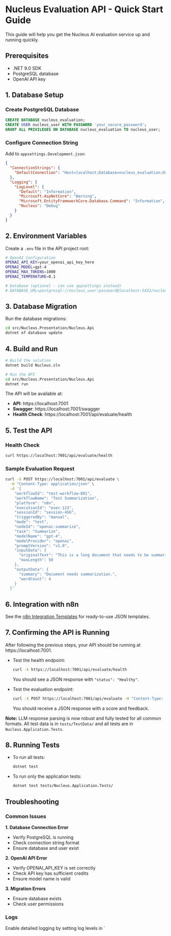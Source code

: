 # Nucleus Evaluation API - Quick Start Guide

This guide will help you get the Nucleus AI evaluation service up and running quickly.

## Prerequisites

- .NET 9.0 SDK
- PostgreSQL database
- OpenAI API key

## 1. Database Setup

### Create PostgreSQL Database
```sql
CREATE DATABASE nucleus_evaluation;
CREATE USER nucleus_user WITH PASSWORD 'your_secure_password';
GRANT ALL PRIVILEGES ON DATABASE nucleus_evaluation TO nucleus_user;
```

### Configure Connection String
Add to `appsettings.Development.json`:
```json
{
  "ConnectionStrings": {
    "DefaultConnection": "Host=localhost;Database=nucleus_evaluation;Username=nucleus_user;Password=your_secure_password"
  },
  "Logging": {
    "LogLevel": {
      "Default": "Information",
      "Microsoft.AspNetCore": "Warning",
      "Microsoft.EntityFrameworkCore.Database.Command": "Information",
      "Nucleus": "Debug"
    }
  }
}
```

## 2. Environment Variables

Create a `.env` file in the API project root:
```bash
# OpenAI Configuration
OPENAI_API_KEY=your_openai_api_key_here
OPENAI_MODEL=gpt-4
OPENAI_MAX_TOKENS=1000
OPENAI_TEMPERATURE=0.1

# Database (optional - can use appsettings instead)
# DATABASE_URL=postgresql://nucleus_user:password@localhost:5432/nucleus_evaluation
```

## 3. Database Migration

Run the database migrations:
```bash
cd src/Nucleus.Presentation/Nucleus.Api
dotnet ef database update
```

## 4. Build and Run

```bash
# Build the solution
dotnet build Nucleus.sln

# Run the API
cd src/Nucleus.Presentation/Nucleus.Api
dotnet run
```

The API will be available at:
- **API**: https://localhost:7001
- **Swagger**: https://localhost:7001/swagger
- **Health Check**: https://localhost:7001/api/evaluate/health

## 5. Test the API

### Health Check
```bash
curl https://localhost:7001/api/evaluate/health
```

### Sample Evaluation Request
```bash
curl -X POST https://localhost:7001/api/evaluate \
  -H "Content-Type: application/json" \
  -d '{
    "workflowId": "test-workflow-001",
    "workflowName": "Test Summarization",
    "platform": "n8n",
    "executionId": "exec-123",
    "sessionId": "session-456",
    "triggeredBy": "manual",
    "mode": "test",
    "nodeId": "openai-summarize",
    "task": "Summarize",
    "modelName": "gpt-4",
    "modelProvider": "openai",
    "promptVersion": "v1.0",
    "inputData": {
      "originalText": "This is a long document that needs to be summarized into a concise version.",
      "maxLength": 50
    },
    "outputData": {
      "summary": "Document needs summarization.",
      "wordCount": 4
    }
  }'
```

## 6. Integration with n8n

See the [n8n Integration Templates](./n8n-integration-templates.md) for ready-to-use JSON templates.

## 7. Confirming the API is Running

After following the previous steps, your API should be running at https://localhost:7001.

- Test the health endpoint:
  ```bash
  curl -k https://localhost:7001/api/evaluate/health
  ```
  You should see a JSON response with `"status": "Healthy"`.

- Test the evaluation endpoint:
  ```bash
  curl -X POST https://localhost:7001/api/evaluate -H "Content-Type: application/json" -d @tests/TestData/test-request.json -k
  ```
  You should receive a JSON response with a score and feedback.

**Note:** LLM response parsing is now robust and fully tested for all common formats. All test data is in `tests/TestData/` and all tests are in `Nucleus.Application.Tests`.

## 8. Running Tests

- To run all tests:
  ```bash
  dotnet test
  ```
- To run only the application tests:
  ```bash
  dotnet test tests/Nucleus.Application.Tests/
  ```

## Troubleshooting

### Common Issues

**1. Database Connection Error**
- Verify PostgreSQL is running
- Check connection string format
- Ensure database and user exist

**2. OpenAI API Error**
- Verify OPENAI_API_KEY is set correctly
- Check API key has sufficient credits
- Ensure model name is valid

**3. Migration Errors**
- Ensure database exists
- Check user permissions

### Logs

Enable detailed logging by setting log levels in `